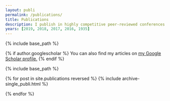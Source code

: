 ```yaml
---
layout: publi
permalink: /publications/
title: Publications
description: I publish in highly competitive peer-reviewed conferences in the field of HCI (most prestigious conferences like CHI, UIST, etc).
years: [2019, 2018, 2017, 2016, 1935]
---
```




{% include base_path %}

{% if author.googlescholar %}
  You can also find my articles on <u><a href="{{author.googlescholar}}">my Google Scholar profile</a>.</u>
{% endif %}

{% include base_path %}

{% for post in site.publications reversed %}
  {% include archive-single_publi.html %}

{% endfor %}
